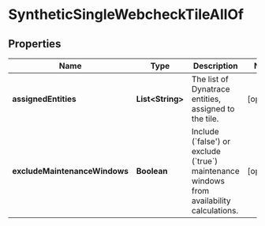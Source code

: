 

# SyntheticSingleWebcheckTileAllOf


## Properties

| Name | Type | Description | Notes |
|------------ | ------------- | ------------- | -------------|
|**assignedEntities** | **List&lt;String&gt;** | The list of Dynatrace entities, assigned to the tile. |  [optional] |
|**excludeMaintenanceWindows** | **Boolean** | Include (&#x60;false&#39;) or exclude (&#x60;true&#x60;) maintenance windows from availability calculations. |  [optional] |



